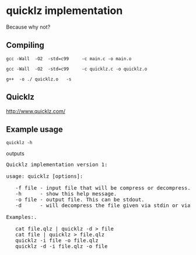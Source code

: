 quicklz implementation
======================

Because why not?

Compiling
---------
`gcc -Wall  -O2  -std=c99     -c main.c -o main.o`

`gcc -Wall  -O2  -std=c99     -c quicklz.c -o quicklz.o`

`g++  -o ./ quicklz.o   -s`

Quicklz
-------
http://www.quicklz.com/

Example usage
-------------

`quicklz -h`

outputs

<pre>
Quicklz implementation version 1:

usage: quicklz [options]:

   -f file - input file that will be compress or decompress. This can be stdin.
   -h      - show this help message.
   -o file - output file. This can be stdout.
   -d      - will decompress the file given via stdin or via -f option.

Examples:.

   cat file.qlz | quicklz -d > file
   cat file | quicklz > file.qlz
   quicklz -i file -o file.qlz
   quicklz -d -i file.qlz -o file
</pre>



